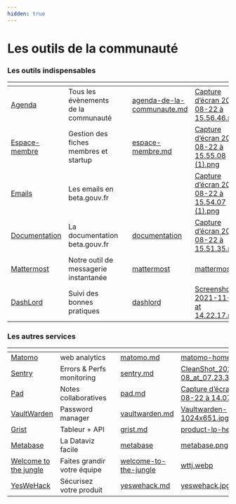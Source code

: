 ```yaml
---
hidden: true
---
```


# Les outils de la communauté

### Les outils indispensables

<table data-view="cards"><thead><tr><th></th><th></th><th></th><th data-hidden data-card-target data-type="content-ref"></th><th data-hidden data-card-cover data-type="files"></th></tr></thead><tbody><tr><td><a href="agenda-de-la-communaute.md">Agenda</a></td><td>Tous les évènements de la communauté</td><td></td><td><a href="agenda-de-la-communaute.md">agenda-de-la-communaute.md</a></td><td><a href="../.gitbook/assets/Capture d’écran 2024-08-22 à 15.56.46.png">Capture d’écran 2024-08-22 à 15.56.46.png</a></td></tr><tr><td><a href="espace-membre.md">Espace-membre</a></td><td>Gestion des fiches membres et startup</td><td></td><td><a href="espace-membre.md">espace-membre.md</a></td><td><a href="../.gitbook/assets/Capture d’écran 2024-08-22 à 15.55.08 (1).png">Capture d’écran 2024-08-22 à 15.55.08 (1).png</a></td></tr><tr><td><a href="emails/">Emails</a></td><td>Les emails en beta.gouv.fr</td><td></td><td></td><td><a href="../.gitbook/assets/Capture d’écran 2024-08-22 à 15.54.07 (1).png">Capture d’écran 2024-08-22 à 15.54.07 (1).png</a></td></tr><tr><td><a href="documentation/">Documentation</a></td><td>La documentation beta.gouv.fr</td><td></td><td><a href="documentation/">documentation</a></td><td><a href="../.gitbook/assets/Capture d’écran 2024-08-22 à 15.51.35.png">Capture d’écran 2024-08-22 à 15.51.35.png</a></td></tr><tr><td><a href="mattermost/">Mattermost</a></td><td>Notre outil de messagerie instantanée</td><td></td><td><a href="mattermost/">mattermost</a></td><td><a href="../.gitbook/assets/mattermost.png">mattermost.png</a></td></tr><tr><td><a href="dashlord/">DashLord</a></td><td>Suivi des bonnes pratiques</td><td></td><td><a href="dashlord/">dashlord</a></td><td><a href="../.gitbook/assets/Screenshot 2021-11-04 at 14.22.17.png">Screenshot 2021-11-04 at 14.22.17.png</a></td></tr></tbody></table>

### Les autres services

<table data-view="cards"><thead><tr><th></th><th></th><th></th><th data-hidden data-card-target data-type="content-ref"></th><th data-hidden data-card-cover data-type="files"></th></tr></thead><tbody><tr><td><a href="autres/matomo.md">Matomo</a></td><td>web analytics</td><td></td><td><a href="autres/matomo.md">matomo.md</a></td><td><a href="../.gitbook/assets/matomo-home.png">matomo-home.png</a></td></tr><tr><td><a href="autres/sentry.md">Sentry</a></td><td>Errors &#x26; Perfs monitoring</td><td></td><td><a href="autres/sentry.md">sentry.md</a></td><td><a href="../.gitbook/assets/CleanShot_2023-12-08_at_07.23.33_2x.png">CleanShot_2023-12-08_at_07.23.33_2x.png</a></td></tr><tr><td><a href="autres/pad.md">Pad</a></td><td>Notes collaboratives</td><td></td><td><a href="autres/pad.md">pad.md</a></td><td><a href="../.gitbook/assets/Capture d’écran 2024-08-22 à 14.07.03.png">Capture d’écran 2024-08-22 à 14.07.03.png</a></td></tr><tr><td><a href="autres/vaultwarden.md">VaultWarden</a></td><td>Password manager</td><td></td><td><a href="autres/vaultwarden.md">vaultwarden.md</a></td><td><a href="../.gitbook/assets/Vaultwarden-1024x651.jpg">Vaultwarden-1024x651.jpg</a></td></tr><tr><td><a href="autres/grist.md">Grist</a></td><td>Tableur + API</td><td></td><td><a href="autres/grist.md">grist.md</a></td><td><a href="../.gitbook/assets/product-lp-hero2.png">product-lp-hero2.png</a></td></tr><tr><td><a href="autres/metabase/">Metabase</a></td><td>La Dataviz facile</td><td></td><td><a href="autres/metabase/">metabase</a></td><td><a href="../.gitbook/assets/metabase.png">metabase.png</a></td></tr><tr><td><a href="autres-services/welcome-to-the-jungle/">Welcome to the jungle</a></td><td>Faites grandir votre équipe</td><td></td><td><a href="autres-services/welcome-to-the-jungle/">welcome-to-the-jungle</a></td><td><a href="../.gitbook/assets/wttj.webp">wttj.webp</a></td></tr><tr><td><a href="autres/yeswehack.md">YesWeHack</a></td><td>Sécurisez votre produit</td><td></td><td><a href="autres/yeswehack.md">yeswehack.md</a></td><td><a href="../.gitbook/assets/yeswehack.jpg">yeswehack.jpg</a></td></tr></tbody></table>
